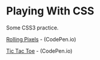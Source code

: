 # Playing With CSS

Some CSS3 practice.

[Rolling Pixels](https://codepen.io/apsampaio/pen/mdJVZex) - (CodePen.io)

[Tic Tac Toe](https://codepen.io/apsampaio/pen/ExjKyOX) - (CodePen.io)
